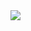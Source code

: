 <img src="https://capsule-render.vercel.app/api?type=wave&color=auto&height=300&section=header&text=Hi%10I'mmoon&fontSize=90" />
<br>

